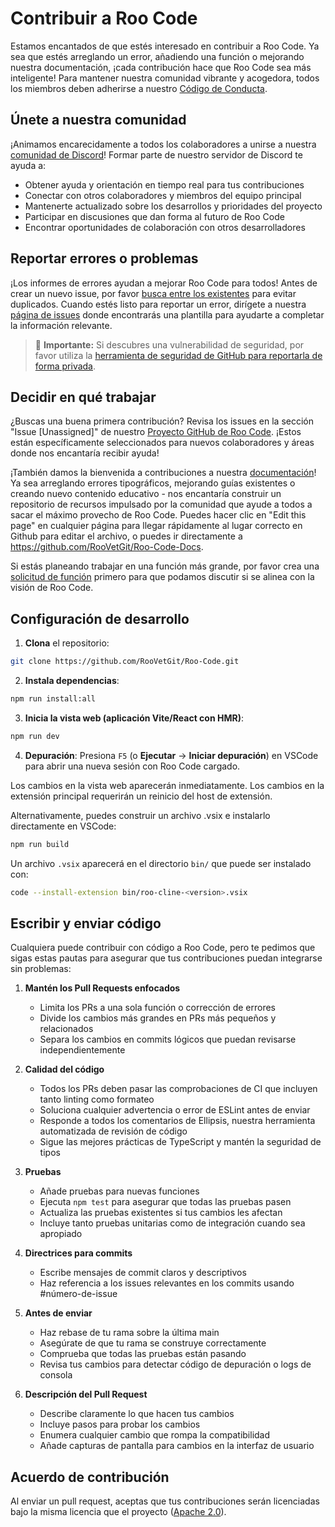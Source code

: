 # Contribuir a Roo Code

Estamos encantados de que estés interesado en contribuir a Roo Code. Ya sea que estés arreglando un error, añadiendo una función o mejorando nuestra documentación, ¡cada contribución hace que Roo Code sea más inteligente! Para mantener nuestra comunidad vibrante y acogedora, todos los miembros deben adherirse a nuestro [Código de Conducta](CODE_OF_CONDUCT.md).

## Únete a nuestra comunidad

¡Animamos encarecidamente a todos los colaboradores a unirse a nuestra [comunidad de Discord](https://discord.gg/roocode)! Formar parte de nuestro servidor de Discord te ayuda a:

- Obtener ayuda y orientación en tiempo real para tus contribuciones
- Conectar con otros colaboradores y miembros del equipo principal
- Mantenerte actualizado sobre los desarrollos y prioridades del proyecto
- Participar en discusiones que dan forma al futuro de Roo Code
- Encontrar oportunidades de colaboración con otros desarrolladores

## Reportar errores o problemas

¡Los informes de errores ayudan a mejorar Roo Code para todos! Antes de crear un nuevo issue, por favor [busca entre los existentes](https://github.com/RooVetGit/Roo-Code/issues) para evitar duplicados. Cuando estés listo para reportar un error, dirígete a nuestra [página de issues](https://github.com/RooVetGit/Roo-Code/issues/new/choose) donde encontrarás una plantilla para ayudarte a completar la información relevante.

<blockquote class='warning-note'>
     🔐 <b>Importante:</b> Si descubres una vulnerabilidad de seguridad, por favor utiliza la <a href="https://github.com/RooVetGit/Roo-Code/security/advisories/new">herramienta de seguridad de GitHub para reportarla de forma privada</a>.
</blockquote>

## Decidir en qué trabajar

¿Buscas una buena primera contribución? Revisa los issues en la sección "Issue [Unassigned]" de nuestro [Proyecto GitHub de Roo Code](https://github.com/orgs/RooVetGit/projects/1). ¡Estos están específicamente seleccionados para nuevos colaboradores y áreas donde nos encantaría recibir ayuda!

¡También damos la bienvenida a contribuciones a nuestra [documentación](https://docs.roocode.com/)! Ya sea arreglando errores tipográficos, mejorando guías existentes o creando nuevo contenido educativo - nos encantaría construir un repositorio de recursos impulsado por la comunidad que ayude a todos a sacar el máximo provecho de Roo Code. Puedes hacer clic en "Edit this page" en cualquier página para llegar rápidamente al lugar correcto en Github para editar el archivo, o puedes ir directamente a https://github.com/RooVetGit/Roo-Code-Docs.

Si estás planeando trabajar en una función más grande, por favor crea una [solicitud de función](https://github.com/RooVetGit/Roo-Code/discussions/categories/feature-requests?discussions_q=is%3Aopen+category%3A%22Feature+Requests%22+sort%3Atop) primero para que podamos discutir si se alinea con la visión de Roo Code.

## Configuración de desarrollo

1. **Clona** el repositorio:

```sh
git clone https://github.com/RooVetGit/Roo-Code.git
```

2. **Instala dependencias**:

```sh
npm run install:all
```

3. **Inicia la vista web (aplicación Vite/React con HMR)**:

```sh
npm run dev
```

4. **Depuración**:
   Presiona `F5` (o **Ejecutar** → **Iniciar depuración**) en VSCode para abrir una nueva sesión con Roo Code cargado.

Los cambios en la vista web aparecerán inmediatamente. Los cambios en la extensión principal requerirán un reinicio del host de extensión.

Alternativamente, puedes construir un archivo .vsix e instalarlo directamente en VSCode:

```sh
npm run build
```

Un archivo `.vsix` aparecerá en el directorio `bin/` que puede ser instalado con:

```sh
code --install-extension bin/roo-cline-<version>.vsix
```

## Escribir y enviar código

Cualquiera puede contribuir con código a Roo Code, pero te pedimos que sigas estas pautas para asegurar que tus contribuciones puedan integrarse sin problemas:

1. **Mantén los Pull Requests enfocados**

    - Limita los PRs a una sola función o corrección de errores
    - Divide los cambios más grandes en PRs más pequeños y relacionados
    - Separa los cambios en commits lógicos que puedan revisarse independientemente

2. **Calidad del código**

    - Todos los PRs deben pasar las comprobaciones de CI que incluyen tanto linting como formateo
    - Soluciona cualquier advertencia o error de ESLint antes de enviar
    - Responde a todos los comentarios de Ellipsis, nuestra herramienta automatizada de revisión de código
    - Sigue las mejores prácticas de TypeScript y mantén la seguridad de tipos

3. **Pruebas**

    - Añade pruebas para nuevas funciones
    - Ejecuta `npm test` para asegurar que todas las pruebas pasen
    - Actualiza las pruebas existentes si tus cambios les afectan
    - Incluye tanto pruebas unitarias como de integración cuando sea apropiado

4. **Directrices para commits**

    - Escribe mensajes de commit claros y descriptivos
    - Haz referencia a los issues relevantes en los commits usando #número-de-issue

5. **Antes de enviar**

    - Haz rebase de tu rama sobre la última main
    - Asegúrate de que tu rama se construye correctamente
    - Comprueba que todas las pruebas están pasando
    - Revisa tus cambios para detectar código de depuración o logs de consola

6. **Descripción del Pull Request**
    - Describe claramente lo que hacen tus cambios
    - Incluye pasos para probar los cambios
    - Enumera cualquier cambio que rompa la compatibilidad
    - Añade capturas de pantalla para cambios en la interfaz de usuario

## Acuerdo de contribución

Al enviar un pull request, aceptas que tus contribuciones serán licenciadas bajo la misma licencia que el proyecto ([Apache 2.0](../LICENSE)).
